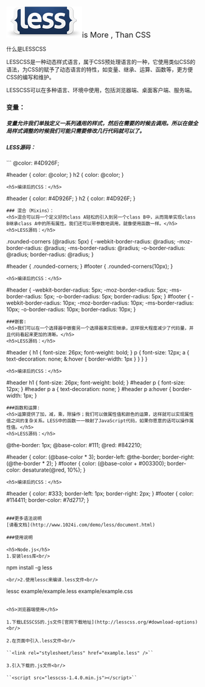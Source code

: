 ![logo](logo.png)<span style='font-size:20px;'>is More , Than CSS</span>

什么是LESSCSS

LESSCSS是一种动态样式语言，属于CSS预处理语言的一种，它使用类似CSS的语法，为CSS的赋予了动态语言的特性，如变量、继承、运算、函数等，更方便CSS的编写和维护。

LESSCSS可以在多种语言、环境中使用，包括浏览器端、桌面客户端、服务端。

### 变量：
<h5>变量允许我们单独定义一系列通用的样式，然后在需要的时候去调用。所以在做全局样式调整的时候我们可能只需要修改几行代码就可以了。</h5>

<h5>LESS源码：</h5>
```
@color: #4D926F;

#header {
    color: @color;
}
h2 {
    color: @color;
}
```
<h5>编译后的CSS：</h5>
```
#header {
    color: #4D926F;
}
h2 {
    color: #4D926F;
}
```
### 混合（Mixins）：
<h5>混合可以将一个定义好的class A轻松的引入到另一个class B中，从而简单实现class B继承class A中的所有属性。我们还可以带参数地调用，就像使用函数一样。</h5>
<h5>LESS源码：</h5>
```
.rounded-corners (@radius: 5px) {
    -webkit-border-radius: @radius;
    -moz-border-radius: @radius;
    -ms-border-radius: @radius;
    -o-border-radius: @radius;
    border-radius: @radius;
}

#header {
    .rounded-corners;
}
#footer {
    .rounded-corners(10px);
}
```
<h5>编译后的CSS：</h5>
```
#header {
    -webkit-border-radius: 5px;
    -moz-border-radius: 5px;
    -ms-border-radius: 5px;
    -o-border-radius: 5px;
    border-radius: 5px;
}
#footer {
    -webkit-border-radius: 10px;
    -moz-border-radius: 10px;
    -ms-border-radius: 10px;
    -o-border-radius: 10px;
    border-radius: 10px;
}
```
###嵌套:
<h5>我们可以在一个选择器中嵌套另一个选择器来实现继承，这样很大程度减少了代码量，并且代码看起来更加的清晰。</h5>
<h5>LESS源码：</h5>
```
#header {
    h1 {
        font-size: 26px;
        font-weight: bold;
    }
    p {
        font-size: 12px;
        a {
            text-decoration: none;
            &:hover {
                border-width: 1px
            }
        }
    }
}
```
<h5>编译后的CSS：</h5>
```
#header h1 {
    font-size: 26px;
    font-weight: bold;
}
#header p {
    font-size: 12px;
}
#header p a {
    text-decoration: none;
}
#header p a:hover {
    border-width: 1px;
}
```
###函数和运算:
<h5>运算提供了加，减，乘，除操作；我们可以做属性值和颜色的运算，这样就可以实现属性值之间的复杂关系。LESS中的函数一一映射了JavaScript代码，如果你愿意的话可以操作属性值。</h5>
<h5>LESS源码：</h5>
```
@the-border: 1px;
@base-color: #111;
@red:        #842210;

#header {
    color: (@base-color * 3);
    border-left: @the-border;
    border-right: (@the-border * 2);
}
#footer {
    color: (@base-color + #003300);
    border-color: desaturate(@red, 10%);
}
```
<h5>编译后的CSS：</h5>
```
#header {
    color: #333;
    border-left: 1px;
    border-right: 2px;
}
#footer {
    color: #114411;
    border-color: #7d2717;
}
```

###更多语法说明
[请看文档](http://www.1024i.com/demo/less/document.html)

###使用说明

<h5>Node.js</h5>
1.安装less库<br/>
```
npm install -g less
```
<br/>2.使用lessc来编译.less文件<br/>
```
lessc example/example.less example/example.css
```

<h5>浏览器端使用</h5>

1.下载LESSCSS的.js文件[官网下载地址](http://lesscss.org/#download-options)<br/>

2.在页面中引入.less文件<br/>

``<link rel="stylesheet/less" href="example.less" />``

3.引入下载的.js文件<br/>

``<script src="lesscss-1.4.0.min.js"></script>``
